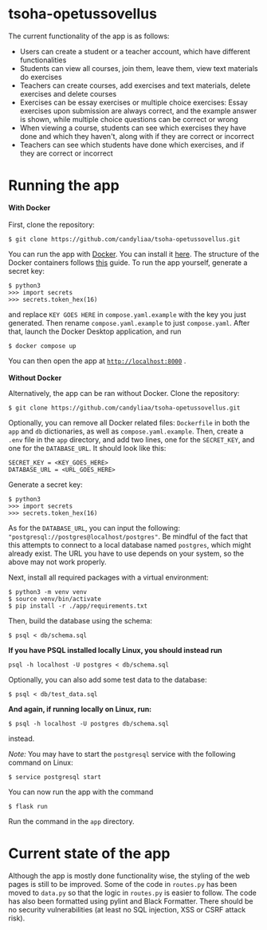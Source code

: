 # tsoha-opetussovellus
The current functionality of the app is as follows:
- Users can create a student or a teacher account, which have different functionalities
- Students can view all courses, join them, leave them, view text materials do exercises
- Teachers can create courses, add exercises and text materials, delete exercises and delete courses
- Exercises can be essay exercises or multiple choice exercises: Essay exercises upon submission are always correct, and the example answer is shown, while multiple choice questions can be correct or wrong
- When viewing a course, students can see which exercises they have done and which they haven't, along with if they are correct or incorrect
- Teachers can see which students have done which exercises, and if they are correct or incorrect

# Running the app
**With Docker** <br />
<br />
First, clone the repository:
```
$ git clone https://github.com/candyliaa/tsoha-opetussovellus.git
```
You can run the app with [Docker](https://www.docker.com/). You can install it [here](https://docs.docker.com/get-docker/).
The structure of the Docker containers follows [this](https://docs.docker.com/compose/gettingstarted/) guide.
To run the app yourself, generate a secret key: 
```
$ python3
>>> import secrets
>>> secrets.token_hex(16)
```
and replace `KEY GOES HERE` in `compose.yaml.example` with the key you just generated. Then rename `compose.yaml.example` to just `compose.yaml`.
After that, launch the Docker Desktop application, and run
```
$ docker compose up
```
You can then open the app at [`http://localhost:8000`](http://localhost:8000) . <br />
<br />
**Without Docker**

Alternatively, the app can be ran without Docker.
Clone the repository:
```
$ git clone https://github.com/candyliaa/tsoha-opetussovellus.git
```
Optionally, you can remove all Docker related files: `Dockerfile` in both the `app` and `db` dictionaries, as well as `compose.yaml.example`.
Then, create a `.env` file in the `app` directory, and add two lines, one for the `SECRET_KEY`, and one for the `DATABASE_URL`. It should look like this:
```
SECRET_KEY = <KEY_GOES_HERE>
DATABASE_URL = <URL_GOES_HERE>
```
Generate a secret key:
```
$ python3
>>> import secrets
>>> secrets.token_hex(16)
```
As for the `DATABASE_URL`, you can input the following: `"postgresql://postgres@localhost/postgres"`. 
Be mindful of the fact that this attempts to connect to a local database named `postgres`, which might already exist.
The URL you have to use depends on your system, so the above may not work properly.

Next, install all required packages with a virtual environment:
```
$ python3 -m venv venv
$ source venv/bin/activate
$ pip install -r ./app/requirements.txt
```
Then, build the database using the schema:
```
$ psql < db/schema.sql
```
**If you have PSQL installed locally Linux, you should instead run**
```
psql -h localhost -U postgres < db/schema.sql
```
Optionally, you can also add some test data to the database:
```
$ psql < db/test_data.sql
```
**And again, if running locally on Linux, run:**
```
$ psql -h localhost -U postgres db/schema.sql
```
instead.

*Note:*
You may have to start the `postgresql` service with the following command on Linux:
```
$ service postgresql start
```

You can now run the app with the command
```
$ flask run
```
Run the command in the `app` directory.
# Current state of the app
Although the app is mostly done functionality wise, the styling of the web pages is still to be improved. Some of the code in `routes.py` has been moved to `data.py` so that the logic in `routes.py` is easier to follow. The code has also been formatted using pylint and Black Formatter.
There should be no security vulnerabilities (at least no SQL injection, XSS or CSRF attack risk). 

